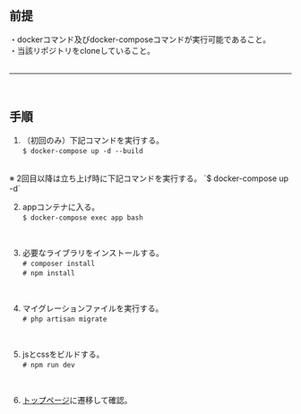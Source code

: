 ## 前提  
・dockerコマンド及びdocker-composeコマンドが実行可能であること。  
・当該リポジトリをcloneしていること。  
<br>

---  
<br>

## 手順  
1. （初回のみ）下記コマンドを実行する。  
`$ docker-compose up -d --build`  
<br>
※ 2回目以降は立ち上げ時に下記コマンドを実行する。  
`$ docker-compose up -d`  
<br>

2. appコンテナに入る。  
`$ docker-compose exec app bash`  
<br>

3. 必要なライブラリをインストールする。  
`# composer install`  
`# npm install`  
<br>

4. マイグレーションファイルを実行する。  
`# php artisan migrate`  
<br>

5. jsとcssをビルドする。  
`# npm run dev`  
<br>

6. [トップページ](http://localhost:8080/)に遷移して確認。  
<br>
